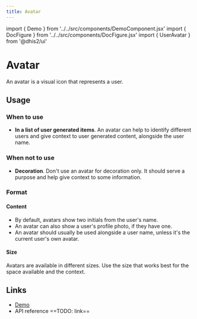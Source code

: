 ```yaml
---
title: Avatar
---
```


import { Demo } from '../../src/components/DemoComponent.jsx'
import { DocFigure } from '../../src/components/DocFigure.jsx'
import { UserAvatar } from '@dhis2/ui'

# Avatar

An avatar is a visual icon that represents a user.

<Demo>
    <UserAvatar name="Karimbe Olefeme"/>
</Demo>

## Usage

### When to use

-   **In a list of user generated items**. An avatar can help to identify different users and give context to user generated content, alongside the user name.

### When not to use

-   **Decoration**. Don't use an avatar for decoration only. It should serve a purpose and help give context to some information.

### Format

#### Content

-   By default, avatars show two initials from the user's name.
-   An avatar can also show a user's profile photo, if they have one.
-   An avatar should usually be used alongside a user name, unless it's the current user's own avatar.

#### Size

<Demo>
    <div className='stacked-examples-horizontal'>
        <UserAvatar extrasmall name="Example Person"/>
        <UserAvatar small name="Example Person"/>
        <UserAvatar medium name="Example Person"/>
        <UserAvatar large name="Example Person"/>
        <UserAvatar extralarge name="Example Person"/>
    </div>
</Demo>

Avatars are available in different sizes. Use the size that works best for the space available and the context.

## Links

-   [Demo](https://ui.dhis2.nu/demo/?path=/story/utils-user-avatar--default)
-   API reference ==TODO: link==
